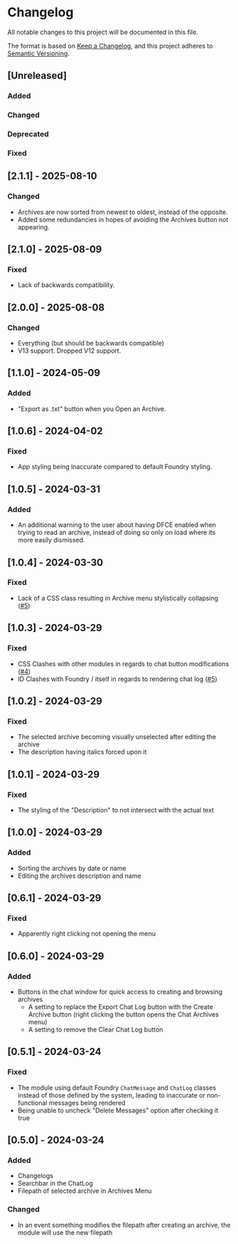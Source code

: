 <!-- markdownlint-configure-file {"MD024": { "siblings_only": true } } -->
# Changelog

All notable changes to this project will be documented in this file.

The format is based on [Keep a Changelog](https://keepachangelog.com/en/1.1.0/),
and this project adheres to [Semantic Versioning](https://semver.org/spec/v2.0.0.html).

## [Unreleased]

### Added

### Changed

### Deprecated

### Fixed

## [2.1.1] - 2025-08-10

### Changed

- Archives are now sorted from newest to oldest, instead of the opposite.
- Added some redundancies in hopes of avoiding the Archives button not appearing.

## [2.1.0] - 2025-08-09

### Fixed

- Lack of backwards compatibility.

## [2.0.0] - 2025-08-08

### Changed

- Everything (but should be backwards compatible)
- V13 support. Dropped V12 support.

## [1.1.0] - 2024-05-09

### Added

- "Export as .txt" button when you Open an Archive.

## [1.0.6] - 2024-04-02

### Fixed

- App styling being inaccurate compared to default Foundry styling.

## [1.0.5] - 2024-03-31

### Added

- An additional warning to the user about having DFCE enabled when trying to read an archive, instead of doing so only on load where its more easily dismissed.

## [1.0.4] - 2024-03-30

### Fixed

- Lack of a CSS class resulting in Archive menu stylistically collapsing ([#5](https://github.com/MrVauxs/vauxs-archives/issues/6))

## [1.0.3] - 2024-03-29

### Fixed

- CSS Clashes with other modules in regards to chat button modifications ([#4](https://github.com/MrVauxs/vauxs-archives/issues/4))
- ID Clashes with Foundry / itself in regards to rendering chat log ([#5](https://github.com/MrVauxs/vauxs-archives/issues/5))

## [1.0.2] - 2024-03-29

### Fixed

- The selected archive becoming visually unselected after editing the archive
- The description having italics forced upon it

## [1.0.1] - 2024-03-29

### Fixed

- The styling of the "Description" to not intersect with the actual text

## [1.0.0] - 2024-03-29

### Added

- Sorting the archives by date or name
- Editing the archives description and name

## [0.6.1] - 2024-03-29

### Fixed

- Apparently right clicking not opening the menu

## [0.6.0] - 2024-03-29

### Added

- Buttons in the chat window for quick access to creating and browsing archives
  - A setting to replace the Export Chat Log button with the Create Archive button (right clicking the button opens the Chat Archives menu)
  - A setting to remove the Clear Chat Log button

## [0.5.1] - 2024-03-24

### Fixed

- The module using default Foundry `ChatMessage` and `ChatLog` classes instead of those defined by the system, leading to inaccurate or non-functional messages being rendered
- Being unable to uncheck "Delete Messages" option after checking it true

## [0.5.0] - 2024-03-24

### Added

- Changelogs
- Searchbar in the ChatLog
- Filepath of selected archive in Archives Menu

### Changed

- In an event something modifies the filepath after creating an archive, the module will use the new filepath

